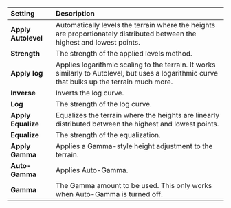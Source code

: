 | Setting             | Description                                                                                                                                    |
| :------------------ | :--------------------------------------------------------------------------------------------------------------------------------------------- |
| **Apply Autolevel** | Automatically levels the terrain where the heights are proportionately distributed between the highest and lowest points.                      |
| **Strength**        | The strength of the applied levels method.                                                                                                     |
| **Apply log**       | Applies logarithmic scaling to the terrain. It works similarly to Autolevel, but uses a logarithmic curve that bulks up the terrain much more. |
| **Inverse**         | Inverts the log curve.                                                                                                                         |
| **Log**             | The strength of the log curve.                                                                                                                 |
| **Apply Equalize**  | Equalizes the terrain where the heights are linearly distributed between the highest and lowest points.                                        |
| **Equalize**        | The strength of the equalization.                                                                                                              |
| **Apply Gamma**     | Applies a Gamma-style height adjustment to the terrain.                                                                                        |
| **Auto-Gamma**      | Applies Auto-Gamma.                                                                                                                             |
| **Gamma**           | The Gamma amount to be used. This only works when Auto-Gamma is turned off.                                                                    |
